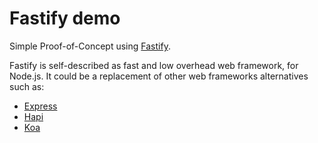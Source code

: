 # Fastify demo

Simple Proof-of-Concept using [Fastify](https://www.fastify.io/).

Fastify is self-described as fast and low overhead web framework, for Node.js.
It could be a replacement of other web frameworks alternatives such as:

- [Express](https://expressjs.com/es/)
- [Hapi](https://hapi.dev/)
- [Koa](https://koajs.com/)
